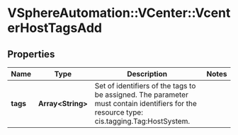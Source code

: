 # VSphereAutomation::VCenter::VcenterHostTagsAdd

## Properties
Name | Type | Description | Notes
------------ | ------------- | ------------- | -------------
**tags** | **Array&lt;String&gt;** | Set of identifiers of the tags to be assigned. The parameter must contain identifiers for the resource type: cis.tagging.Tag:HostSystem. | 


